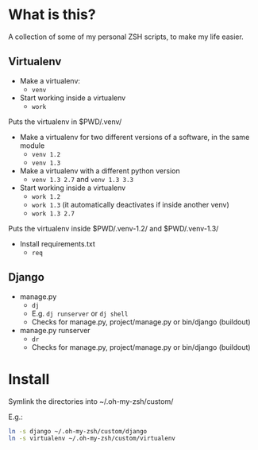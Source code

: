 What is this?
=============

A collection of some of my personal ZSH scripts, to make my life easier.


Virtualenv
----------

- Make a virtualenv:
    - ```venv```
- Start working inside a virtualenv
    - ```work```

Puts the virtualenv in $PWD/.venv/

- Make a virtualenv for two different versions of a software, in the same module
    - ```venv 1.2```
    - ```venv 1.3```
- Make a virtualenv with a different python version
    - ```venv 1.3 2.7``` and ```venv 1.3 3.3```
- Start working inside a virtualenv
    - ```work 1.2```
    - ```work 1.3``` (it automatically deactivates if inside another venv)
    - ```work 1.3 2.7```

Puts the virtualenv inside $PWD/.venv-1.2/ and $PWD/.venv-1.3/

- Install requirements.txt
    - ```req```


Django
------

- manage.py
    - ```dj```
    - E.g. ```dj runserver``` or ```dj shell```
    - Checks for manage.py, project/manage.py or bin/django (buildout)
- manage.py runserver
    - ```dr```
    - Checks for manage.py, project/manage.py or bin/django (buildout)


Install
=======

Symlink the directories into ~/.oh-my-zsh/custom/

E.g.: 
```bash
ln -s django ~/.oh-my-zsh/custom/django
ln -s virtualenv ~/.oh-my-zsh/custom/virtualenv
```


